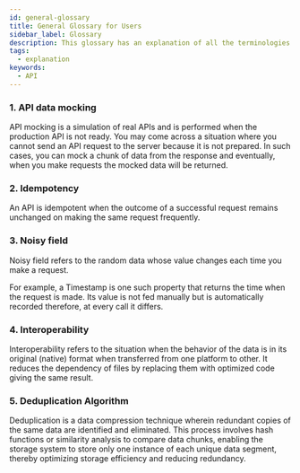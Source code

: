 ```yaml
---
id: general-glossary
title: General Glossary for Users
sidebar_label: Glossary
description: This glossary has an explanation of all the terminologies that beginners find difficult to understand at first glance.
tags:
  - explanation
keywords:
  - API
---
```


### 1. **API data mocking**

API mocking is a simulation of real APIs and is performed when the production API is not ready. You may come across a situation where you cannot send an API request to the server because it is not prepared. In such cases, you can mock a chunk of data from the response and eventually, when you make requests the mocked data will be returned.

### 2. **Idempotency**

An API is idempotent when the outcome of a successful request remains unchanged on making the same request frequently.

### 3. **Noisy field**

Noisy field refers to the random data whose value changes each time you make a request.

For example, a Timestamp is one such property that returns the time when the request is made. Its value is not fed manually but is automatically recorded therefore, at every call it differs.

### 4. **Interoperability**

Interoperability refers to the situation when the behavior of the data is in its original (native) format when transferred from one platform to other. It reduces the dependency of files by replacing them with optimized code giving the same result.

### 5. **Deduplication Algorithm**

Deduplication is a data compression technique wherein redundant copies of the same data are identified and eliminated. This process involves hash functions or similarity analysis to compare data chunks, enabling the storage system to store only one instance of each unique data segment, thereby optimizing storage efficiency and reducing redundancy.
